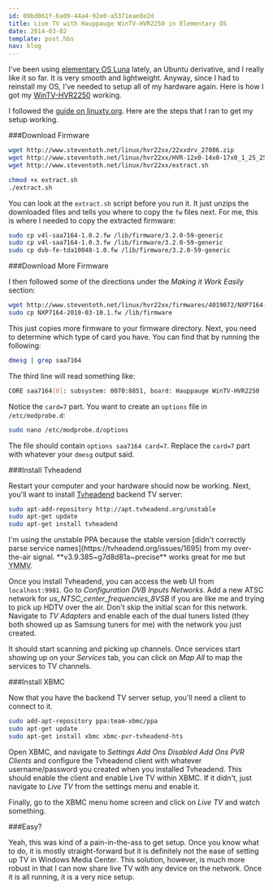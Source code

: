 ```yaml
---
id: 09bd061f-6a09-44a4-92e0-a5371eae8e2d
title: Live TV with Hauppauge WinTV-HVR2250 in Elementary OS
date: 2014-03-02
template: post.hbs
nav: blog
---
```


I've been using [elementary OS Luna](http://elementaryos.org/) lately, an Ubuntu derivative, and I really like it so far. It is very smooth and lightweight. Anyway, since I had to reinstall my OS, I've needed to setup all of my hardware again. Here is how I got my [WinTV-HVR2250](http://hauppauge.com/site/products/data_hvr2250.html) working.

I followed the [guide on linuxtv.org](http://www.linuxtv.org/wiki/index.php/Hauppauge_WinTV-HVR-2200). Here are the steps that I ran to get my setup working.

###Download Firmware

```bash
wget http://www.steventoth.net/linux/hvr22xx/22xxdrv_27086.zip
wget http://www.steventoth.net/linux/hvr22xx/HVR-12x0-14x0-17x0_1_25_25271_WHQL.zip
wget http://www.steventoth.net/linux/hvr22xx/extract.sh

chmod +x extract.sh
./extract.sh
```

You can look at the `extract.sh` script before you run it. It just unzips the downloaded files and tells you where to copy the `fw` files next. For me, this is where I needed to copy the extracted firmware:

```bash
sudo cp v4l-saa7164-1.0.2.fw /lib/firmware/3.2.0-59-generic
sudo cp v4l-saa7164-1.0.3.fw /lib/firmware/3.2.0-59-generic
sudo cp dvb-fe-tda10048-1.0.fw /lib/firmware/3.2.0-59-generic
```

###Download More Firmware

I then followed some of the directions under the _Making it Work Easily_ section:

```bash
wget http://www.steventoth.net/linux/hvr22xx/firmwares/4019072/NXP7164-2010-03-10.1.fw
sudo cp NXP7164-2010-03-10.1.fw /lib/firmware
```

This just copies more firmware to your firmware directory. Next, you need to determine which type of card you have. You can find that by running the following:

```bash
dmesg | grep saa7164
```

The third line will read something like:

```bash
CORE saa7164[0]: subsystem: 0070:8851, board: Hauppauge WinTV-HVR2250 [card=7,insmod option]
```

Notice the `card=7` part. You want to create an `options` file in `/etc/modprobe.d`:

```bash
sudo nano /etc/modprobe.d/options
```

The file should contain `options saa7164 card=7`. Replace the `card=7` part with whatever your `dmesg` output said.

###Install Tvheadend

Restart your computer and your hardware should now be working. Next, you'll want to install [Tvheadend](https://tvheadend.org/) backend TV server:

```bash
sudo apt-add-repository http://apt.tvheadend.org/unstable
sudo apt-get update
sudo apt-get install tvheadend
```

<div class="alert alert-warning">
I'm using the unstable PPA because the stable version [didn't correctly parse service names](https://tvheadend.org/issues/1695) from my over-the-air signal. **v3.9.385~g7d8d81a~precise** works great for me but <abbr title="Your mileage may vary">YMMV</abbr>.
</div>

Once you install Tvheadend, you can access the web UI from `localhost:9981`. Go to _Configuration_ <i class="fa fa-arrow-right"></i> _DVB Inputs_ <i class="fa fa-arrow-right"></i> _Networks_. Add a new ATSC network for _us_NTSC_center_frequencies_8VSB_ if you are like me and trying to pick up HDTV over the air. Don't skip the initial scan for this network. Navigate to _TV Adapters_ and enable each of the dual tuners listed (they both showed up as Samsung tuners for me) with the network you just created.

It should start scanning and picking up channels. Once services start showing up on your _Services_ tab, you can click on _Map All_ to map the services to TV channels.

###Install XBMC

Now that you have the backend TV server setup, you'll need a client to connect to it.

```bash
sudo add-apt-repository ppa:team-xbmc/ppa
sudo apt-get update
sudo apt-get install xbmc xbmc-pvr-tvheadend-hts
```

Open XBMC, and navigate to _Settings_ <i class="fa fa-arrow-right"></i> _Add Ons_ <i class="fa fa-arrow-right"></i> _Disabled Add Ons_ <i class="fa fa-arrow-right"></i> _PVR Clients_ and configure the Tvheadend client with whatever username/password you created when you installed Tvheadend. This should enable the client and enable Live TV within XBMC. If it didn't, just navigate to _Live TV_ from the settings menu and enable it.

Finally, go to the XBMC menu home screen and click on _Live TV_ and watch something.

###Easy?

Yeah, this was kind of a pain-in-the-ass to get setup. Once you know what to do, it is mostly straight-forward but it is definitely not the ease of setting up TV in Windows Media Center. This solution, however, is much more robust in that I can now share live TV with any device on the network. Once it is all running, it is a very nice setup.